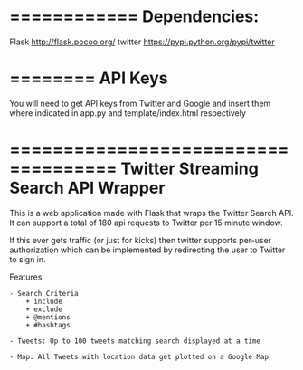 ============
Dependencies: 
============
Flask http://flask.pocoo.org/
twitter https://pypi.python.org/pypi/twitter

========
API Keys
========

You will need to get API keys from Twitter and Google and insert them where
indicated in app.py and template/index.html respectively

====================================
Twitter Streaming Search API Wrapper
====================================

This is a web application made with Flask that wraps the Twitter Search API.
It can support a total of 180 api requests to Twitter per 15 minute window.

If this ever gets traffic (or just for kicks) then twitter supports per-user
authorization which can be implemented by redirecting the user to Twitter to sign in.

Features

	- Search Criteria
		+ include
		+ exclude
		+ @mentions
		+ #hashtags

	- Tweets: Up to 100 tweets matching search displayed at a time

	- Map: All Tweets with location data get plotted on a Google Map


